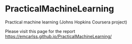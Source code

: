 # PracticalMachineLearning
Practical machine learning (Johns Hopkins Coursera project)

Please visit this page for the report
https://emcarlss.github.io/PracticalMachineLearning/
